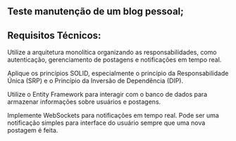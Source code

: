 ## Teste manutenção de um blog pessoal;
## Requisitos Técnicos:

Utilize a arquitetura monolítica organizando as responsabilidades, como autenticação,
gerenciamento de postagens e notificações em tempo real.

Aplique os princípios SOLID, especialmente o princípio da Responsabilidade Única (SRP) e o
Princípio da Inversão de Dependência (DIP).

Utilize o Entity Framework para interagir com o banco de dados para armazenar informações
sobre usuários e postagens.

Implemente WebSockets para notificações em tempo real. Pode ser uma notificação simples
para interface do usuário sempre que uma nova postagem é feita.

